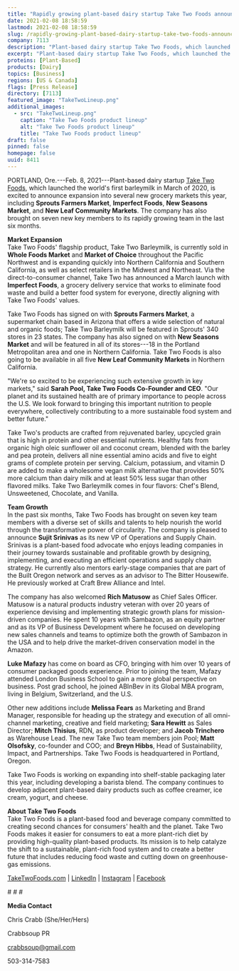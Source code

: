 ```yaml
---
title: "Rapidly growing plant-based dairy startup Take Two Foods announces expanded distribution, welcomes seven new team members"
date: 2021-02-08 18:58:59
lastmod: 2021-02-08 18:58:59
slug: /rapidly-growing-plant-based-dairy-startup-take-two-foods-announces-expanded-distribution
company: 7113
description: "Plant-based dairy startup Take Two Foods, which launched the world’s first barleymilk in March of 2020, is excited to announce expansion into several new grocery markets this year, including Sprouts Farmers Market, Imperfect Foods, New Seasons Market, and New Leaf Community Markets. The company has also brought on seven new key members to its rapidly growing team in the last six months."
excerpt: "Plant-based dairy startup Take Two Foods, which launched the world’s first barleymilk in March of 2020, is excited to announce expansion into several new grocery markets this year, including Sprouts Farmers Market, Imperfect Foods, New Seasons Market, and New Leaf Community Markets. The company has also brought on seven new key members to its rapidly growing team in the last six months."
proteins: [Plant-Based]
products: [Dairy]
topics: [Business]
regions: [US & Canada]
flags: [Press Release]
directory: [7113]
featured_image: "TakeTwoLineup.png"
additional_images:
  - src: "TakeTwoLineup.png"
    caption: "Take Two Foods product lineup"
    alt: "Take Two Foods product lineup"
    title: "Take Two Foods product lineup"
draft: false
pinned: false
homepage: false
uuid: 8411
---
```

PORTLAND, Ore.---Feb. 8, 2021---Plant-based dairy startup [Take Two
Foods](https://www.taketwofoods.com/), which launched the world's first
barleymilk in March of 2020, is excited to announce expansion into
several new grocery markets this year, including **Sprouts Farmers
Market**, **Imperfect Foods**, **New Seasons Market**, and **New Leaf
Community Markets**. The company has also brought on seven new key
members to its rapidly growing team in the last six months.

**Market Expansion**\
Take Two Foods' flagship product, Take Two Barleymilk, is currently sold
in **Whole Foods Market** and **Market of Choice** throughout the
Pacific Northwest and is expanding quickly into Northern California and
Southern California, as well as select retailers in the Midwest and
Northeast. Via the direct-to-consumer channel, Take Two has announced a
March launch with **Imperfect Foods**, a grocery delivery service that
works to eliminate food waste and build a better food system for
everyone, directly aligning with Take Two Foods' values.

Take Two Foods has signed on with **Sprouts Farmers Market**, a
supermarket chain based in Arizona that offers a wide selection of
natural and organic [](https://en.wikipedia.org/wiki/Organic_food)
foods; Take Two Barleymilk will be featured in Sprouts' 340 stores in 23
states. The company has also signed on with **New Seasons Market** and
will be featured in all of its stores---18 in the Portland Metropolitan
area and one in Northern California. Take Two Foods is also going to be
available in all five **New Leaf Community Markets** in Northern
California.

"We're so excited to be experiencing such extensive growth in key
markets," said **Sarah Pool, Take Two Foods Co-Founder and CEO**. "Our
planet and its sustained health are of primary importance to people
across the U.S. We look forward to bringing this important nutrition to
people everywhere, collectively contributing to a more sustainable food
system and better future.\"

Take Two\'s products are crafted from rejuvenated barley, upcycled grain
that is high in protein and other essential nutrients. Healthy fats from
organic high oleic sunflower oil and coconut cream, blended with the
barley and pea protein, delivers all nine essential amino acids and five
to eight grams of complete protein per serving. Calcium, potassium, and
vitamin D are added to make a wholesome vegan milk alternative that
provides 50% more calcium than dairy milk and at least 50% less sugar
than other flavored milks. Take Two Barleymilk comes in four flavors:
Chef's Blend, Unsweetened, Chocolate, and Vanilla.

**Team Growth**\
In the past six months, Take Two Foods has brought on seven key team
members with a diverse set of skills and talents to help nourish the
world through the transformative power of circularity. The company is
pleased to announce **Sujit Srinivas** as its new VP of Operations and
Supply Chain. Srinivas is a plant-based food advocate who enjoys leading
companies in their journey towards sustainable and profitable growth by
designing, implementing, and executing an efficient operations and
supply chain strategy. He currently also mentors early-stage companies
that are part of the Built Oregon network and serves as an advisor to
The Bitter Housewife. He previously worked at Craft Brew Alliance and
Intel.

The company has also welcomed **Rich Matusow** as Chief Sales Officer.
Matusow is a natural products industry veteran with over 20 years of
experience devising and implementing strategic growth plans for
mission-driven companies. He spent 10 years with Sambazon, as an equity
partner and as its VP of Business Development where he focused on
developing new sales channels and teams to optimize both the growth of
Sambazon in the USA and to help drive the market-driven conservation
model in the Amazon.

**Luke Mafazy** has come on board as CFO, bringing with him over 10
years of consumer packaged goods experience. Prior to joining the team,
Mafazy attended London Business School to gain a more global perspective
on business. Post grad school, he joined ABInBev in its Global MBA
program, living in Belgium, Switzerland, and the U.S.

Other new additions include **Melissa Fears** as Marketing and Brand
Manager, responsible for heading up the strategy and execution of all
omni-channel marketing, creative and field marketing; **Sara Hewitt** as
Sales Director; **Mitch Thisius**, RDN, as product developer; and
**Jacob Trinchero** as Warehouse Lead. The new Take Two team members
join Pool; **Matt Olsofsky**, co-founder and COO; and **Breyn Hibbs**,
Head of Sustainability, Impact, and Partnerships. Take Two Foods is
headquartered in Portland, Oregon.

Take Two Foods is working on expanding into shelf-stable packaging later
this year, including developing a barista blend. The company continues
to develop adjacent plant-based dairy products such as coffee creamer,
ice cream, yogurt, and cheese.

**About Take Two Foods**\
Take Two Foods is a plant-based food and beverage company committed to
creating second chances for consumers' health and the planet. Take Two
Foods makes it easier for consumers to eat a more plant-rich diet by
providing high-quality plant-based products. Its mission is to help
catalyze the shift to a sustainable, plant-rich food system and to
create a better future that includes reducing food waste and cutting
down on greenhouse-gas emissions.

[TakeTwoFoods.com](https://www.taketwofoods.com/) \|
[LinkedIn](https://www.linkedin.com/company/taketwofoods/) \|
[Instagram](https://www.instagram.com/taketwofoods/) \|
[Facebook](https://www.facebook.com/taketwofoods)

\# \# \#

**Media Contact**

Chris Crabb (She/Her/Hers)

Crabbsoup PR

<crabbsoup@gmail.com>

503-314-7583
